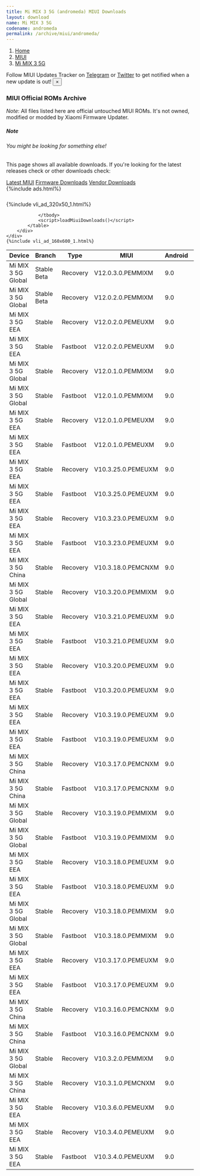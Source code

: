 ```yaml
---
title: Mi MIX 3 5G (andromeda) MIUI Downloads
layout: download
name: Mi MIX 3 5G
codename: andromeda
permalink: /archive/miui/andromeda/
---
```

<nav aria-label="breadcrumb">
    <ol class="breadcrumb">
        <li class="breadcrumb-item"><a href="/">Home</a></li>
        <li class="breadcrumb-item"><a href="/miui/">MIUI</a></li>
        <li class="breadcrumb-item active" aria-current="page"><a href="/miui/andromeda/">Mi MIX 3 5G</a></li>
    </ol>
</nav>
<div class="alert alert-primary alert-dismissible fade show" role="alert">
    Follow MIUI Updates Tracker on <a href="https://t.me/MIUIUpdatesTracker" class="alert-link">Telegram</a>
     or <a href="https://twitter.com/MiFwUpdater" class="alert-link">Twitter</a> to get notified when a new update is out!
    <button type="button" class="close" data-dismiss="alert" aria-label="Close">
        <span aria-hidden="true">&times;</span>
    </button>
</div>

### MIUI Official ROMs Archive
*Note*: All files listed here are official untouched MIUI ROMs. It's not owned, modified or modded by Xiaomi Firmware Updater.
<div class="card">
  <div class="card-body">
    <h5 class="card-title">Note</h5>
    <h6 class="card-subtitle mb-2 text-muted">You might be looking for something else!</h6>
    <p class="card-text">This page shows all available downloads.
     If you're looking for the latest releases check or other downloads check:</p>
    <a href="/miui/andromeda/" class="card-link">Latest MIUI</a>
    <a href="/firmware/andromeda/" class="card-link">Firmware Downloads</a>
    <a href="/vendor/andromeda/" class="card-link">Vendor Downloads</a>
  </div>
</div>
{%include ads.html%}
<div class="row justify-content-center">
    <div class="col-10">
        <div class="table-responsive-md" style="margin-top: 25px;">
            {%include vli_ad_320x50_1.html%}
            <table id="miui" class="display dt-responsive nowrap compact table table-striped table-hover table-sm">
                <thead class="thead-dark">
                    <tr>
                        <th data-ref="device">Device</th>
                        <th data-ref="branch">Branch</th>
                        <th data-ref="type">Type</th>
                        <th data-ref="miui">MIUI</th>
                        <th data-ref="android">Android</th>
                        <th data-ref="size">Size</th>
                        <th data-ref="size">Date</th>
                        <th data-ref="link">Link</th>
                    </tr>
                </thead>
                <tbody>
                <tr><td>Mi MIX 3 5G Global</td><td>Stable Beta</td><td>Recovery</td><td>V12.0.3.0.PEMMIXM</td><td>9.0</td><td>2.5 GB</td><td>2021-01-22</td><td><a href="/miui/andromeda/stable beta/V12.0.3.0.PEMMIXM/">Download</a></td></tr>
<tr><td>Mi MIX 3 5G Global</td><td>Stable Beta</td><td>Recovery</td><td>V12.0.2.0.PEMMIXM</td><td>9.0</td><td>2.5 GB</td><td>2020-12-23</td><td><a href="/miui/andromeda/stable beta/V12.0.2.0.PEMMIXM/">Download</a></td></tr>
<tr><td>Mi MIX 3 5G EEA</td><td>Stable</td><td>Recovery</td><td>V12.0.2.0.PEMEUXM</td><td>9.0</td><td>2.5 GB</td><td>2020-11-27</td><td><a href="/miui/andromeda/stable/V12.0.2.0.PEMEUXM/">Download</a></td></tr>
<tr><td>Mi MIX 3 5G EEA</td><td>Stable</td><td>Fastboot</td><td>V12.0.2.0.PEMEUXM</td><td>9.0</td><td>2.9 GB</td><td>2020-11-23</td><td><a href="/miui/andromeda/stable/V12.0.2.0.PEMEUXM/">Download</a></td></tr>
<tr><td>Mi MIX 3 5G Global</td><td>Stable</td><td>Recovery</td><td>V12.0.1.0.PEMMIXM</td><td>9.0</td><td>2.4 GB</td><td>2020-09-22</td><td><a href="/miui/andromeda/stable/V12.0.1.0.PEMMIXM/">Download</a></td></tr>
<tr><td>Mi MIX 3 5G Global</td><td>Stable</td><td>Fastboot</td><td>V12.0.1.0.PEMMIXM</td><td>9.0</td><td>2.9 GB</td><td>2020-09-12</td><td><a href="/miui/andromeda/stable/V12.0.1.0.PEMMIXM/">Download</a></td></tr>
<tr><td>Mi MIX 3 5G EEA</td><td>Stable</td><td>Recovery</td><td>V12.0.1.0.PEMEUXM</td><td>9.0</td><td>2.4 GB</td><td>2020-09-04</td><td><a href="/miui/andromeda/stable/V12.0.1.0.PEMEUXM/">Download</a></td></tr>
<tr><td>Mi MIX 3 5G EEA</td><td>Stable</td><td>Fastboot</td><td>V12.0.1.0.PEMEUXM</td><td>9.0</td><td>2.9 GB</td><td>2020-08-23</td><td><a href="/miui/andromeda/stable/V12.0.1.0.PEMEUXM/">Download</a></td></tr>
<tr><td>Mi MIX 3 5G EEA</td><td>Stable</td><td>Recovery</td><td>V10.3.25.0.PEMEUXM</td><td>9.0</td><td>2.1 GB</td><td>2020-08-10</td><td><a href="/miui/andromeda/stable/V10.3.25.0.PEMEUXM/">Download</a></td></tr>
<tr><td>Mi MIX 3 5G EEA</td><td>Stable</td><td>Fastboot</td><td>V10.3.25.0.PEMEUXM</td><td>9.0</td><td>2.5 GB</td><td>2020-08-01</td><td><a href="/miui/andromeda/stable/V10.3.25.0.PEMEUXM/">Download</a></td></tr>
<tr><td>Mi MIX 3 5G EEA</td><td>Stable</td><td>Recovery</td><td>V10.3.23.0.PEMEUXM</td><td>9.0</td><td>2.1 GB</td><td>2020-02-03</td><td><a href="/miui/andromeda/stable/V10.3.23.0.PEMEUXM/">Download</a></td></tr>
<tr><td>Mi MIX 3 5G EEA</td><td>Stable</td><td>Fastboot</td><td>V10.3.23.0.PEMEUXM</td><td>9.0</td><td>2.7 GB</td><td>2020-01-13</td><td><a href="/miui/andromeda/stable/V10.3.23.0.PEMEUXM/">Download</a></td></tr>
<tr><td>Mi MIX 3 5G China</td><td>Stable</td><td>Recovery</td><td>V10.3.18.0.PEMCNXM</td><td>9.0</td><td>2.1 GB</td><td>2019-11-22</td><td><a href="/miui/andromeda/stable/V10.3.18.0.PEMCNXM/">Download</a></td></tr>
<tr><td>Mi MIX 3 5G Global</td><td>Stable</td><td>Recovery</td><td>V10.3.20.0.PEMMIXM</td><td>9.0</td><td>2.1 GB</td><td>2019-11-22</td><td><a href="/miui/andromeda/stable/V10.3.20.0.PEMMIXM/">Download</a></td></tr>
<tr><td>Mi MIX 3 5G EEA</td><td>Stable</td><td>Recovery</td><td>V10.3.21.0.PEMEUXM</td><td>9.0</td><td>2.1 GB</td><td>2019-11-04</td><td><a href="/miui/andromeda/stable/V10.3.21.0.PEMEUXM/">Download</a></td></tr>
<tr><td>Mi MIX 3 5G EEA</td><td>Stable</td><td>Fastboot</td><td>V10.3.21.0.PEMEUXM</td><td>9.0</td><td>2.7 GB</td><td>2019-10-30</td><td><a href="/miui/andromeda/stable/V10.3.21.0.PEMEUXM/">Download</a></td></tr>
<tr><td>Mi MIX 3 5G EEA</td><td>Stable</td><td>Recovery</td><td>V10.3.20.0.PEMEUXM</td><td>9.0</td><td>2.1 GB</td><td>2019-09-29</td><td><a href="/miui/andromeda/stable/V10.3.20.0.PEMEUXM/">Download</a></td></tr>
<tr><td>Mi MIX 3 5G EEA</td><td>Stable</td><td>Fastboot</td><td>V10.3.20.0.PEMEUXM</td><td>9.0</td><td>2.7 GB</td><td>2019-09-20</td><td><a href="/miui/andromeda/stable/V10.3.20.0.PEMEUXM/">Download</a></td></tr>
<tr><td>Mi MIX 3 5G EEA</td><td>Stable</td><td>Recovery</td><td>V10.3.19.0.PEMEUXM</td><td>9.0</td><td>2.1 GB</td><td>2019-08-30</td><td><a href="/miui/andromeda/stable/V10.3.19.0.PEMEUXM/">Download</a></td></tr>
<tr><td>Mi MIX 3 5G EEA</td><td>Stable</td><td>Fastboot</td><td>V10.3.19.0.PEMEUXM</td><td>9.0</td><td>2.7 GB</td><td>2019-08-23</td><td><a href="/miui/andromeda/stable/V10.3.19.0.PEMEUXM/">Download</a></td></tr>
<tr><td>Mi MIX 3 5G China</td><td>Stable</td><td>Recovery</td><td>V10.3.17.0.PEMCNXM</td><td>9.0</td><td>2.1 GB</td><td>2019-08-08</td><td><a href="/miui/andromeda/stable/V10.3.17.0.PEMCNXM/">Download</a></td></tr>
<tr><td>Mi MIX 3 5G China</td><td>Stable</td><td>Fastboot</td><td>V10.3.17.0.PEMCNXM</td><td>9.0</td><td>2.4 GB</td><td>2019-08-01</td><td><a href="/miui/andromeda/stable/V10.3.17.0.PEMCNXM/">Download</a></td></tr>
<tr><td>Mi MIX 3 5G Global</td><td>Stable</td><td>Recovery</td><td>V10.3.19.0.PEMMIXM</td><td>9.0</td><td>2.1 GB</td><td>2019-08-08</td><td><a href="/miui/andromeda/stable/V10.3.19.0.PEMMIXM/">Download</a></td></tr>
<tr><td>Mi MIX 3 5G Global</td><td>Stable</td><td>Fastboot</td><td>V10.3.19.0.PEMMIXM</td><td>9.0</td><td>2.6 GB</td><td>2019-08-01</td><td><a href="/miui/andromeda/stable/V10.3.19.0.PEMMIXM/">Download</a></td></tr>
<tr><td>Mi MIX 3 5G EEA</td><td>Stable</td><td>Recovery</td><td>V10.3.18.0.PEMEUXM</td><td>9.0</td><td>2.1 GB</td><td>2019-07-31</td><td><a href="/miui/andromeda/stable/V10.3.18.0.PEMEUXM/">Download</a></td></tr>
<tr><td>Mi MIX 3 5G EEA</td><td>Stable</td><td>Fastboot</td><td>V10.3.18.0.PEMEUXM</td><td>9.0</td><td>2.6 GB</td><td>2019-07-24</td><td><a href="/miui/andromeda/stable/V10.3.18.0.PEMEUXM/">Download</a></td></tr>
<tr><td>Mi MIX 3 5G Global</td><td>Stable</td><td>Recovery</td><td>V10.3.18.0.PEMMIXM</td><td>9.0</td><td>2.1 GB</td><td>2019-07-05</td><td><a href="/miui/andromeda/stable/V10.3.18.0.PEMMIXM/">Download</a></td></tr>
<tr><td>Mi MIX 3 5G Global</td><td>Stable</td><td>Fastboot</td><td>V10.3.18.0.PEMMIXM</td><td>9.0</td><td>2.6 GB</td><td>2019-07-01</td><td><a href="/miui/andromeda/stable/V10.3.18.0.PEMMIXM/">Download</a></td></tr>
<tr><td>Mi MIX 3 5G EEA</td><td>Stable</td><td>Recovery</td><td>V10.3.17.0.PEMEUXM</td><td>9.0</td><td>2.1 GB</td><td>2019-06-24</td><td><a href="/miui/andromeda/stable/V10.3.17.0.PEMEUXM/">Download</a></td></tr>
<tr><td>Mi MIX 3 5G EEA</td><td>Stable</td><td>Fastboot</td><td>V10.3.17.0.PEMEUXM</td><td>9.0</td><td>2.6 GB</td><td>2019-06-20</td><td><a href="/miui/andromeda/stable/V10.3.17.0.PEMEUXM/">Download</a></td></tr>
<tr><td>Mi MIX 3 5G China</td><td>Stable</td><td>Recovery</td><td>V10.3.16.0.PEMCNXM</td><td>9.0</td><td>2.1 GB</td><td>2019-06-11</td><td><a href="/miui/andromeda/stable/V10.3.16.0.PEMCNXM/">Download</a></td></tr>
<tr><td>Mi MIX 3 5G China</td><td>Stable</td><td>Fastboot</td><td>V10.3.16.0.PEMCNXM</td><td>9.0</td><td>2.4 GB</td><td>2019-06-11</td><td><a href="/miui/andromeda/stable/V10.3.16.0.PEMCNXM/">Download</a></td></tr>
<tr><td>Mi MIX 3 5G Global</td><td>Stable</td><td>Recovery</td><td>V10.3.2.0.PEMMIXM</td><td>9.0</td><td>2.0 GB</td><td>2019-05-29</td><td><a href="/miui/andromeda/stable/V10.3.2.0.PEMMIXM/">Download</a></td></tr>
<tr><td>Mi MIX 3 5G China</td><td>Stable</td><td>Recovery</td><td>V10.3.1.0.PEMCNXM</td><td>9.0</td><td>2.0 GB</td><td>2019-05-27</td><td><a href="/miui/andromeda/stable/V10.3.1.0.PEMCNXM/">Download</a></td></tr>
<tr><td>Mi MIX 3 5G EEA</td><td>Stable</td><td>Recovery</td><td>V10.3.6.0.PEMEUXM</td><td>9.0</td><td>2.1 GB</td><td>2019-05-24</td><td><a href="/miui/andromeda/stable/V10.3.6.0.PEMEUXM/">Download</a></td></tr>
<tr><td>Mi MIX 3 5G EEA</td><td>Stable</td><td>Recovery</td><td>V10.3.4.0.PEMEUXM</td><td>9.0</td><td>2.1 GB</td><td>2019-05-21</td><td><a href="/miui/andromeda/stable/V10.3.4.0.PEMEUXM/">Download</a></td></tr>
<tr><td>Mi MIX 3 5G EEA</td><td>Stable</td><td>Fastboot</td><td>V10.3.4.0.PEMEUXM</td><td>9.0</td><td>2.6 GB</td><td>2019-05-09</td><td><a href="/miui/andromeda/stable/V10.3.4.0.PEMEUXM/">Download</a></td></tr>

                </tbody>
                <script>loadMiuiDownloads()</script>
            </table>
        </div>
    </div>
    {%include vli_ad_160x600_1.html%}
</div>
